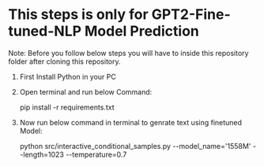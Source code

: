 # This steps is only for GPT2-Fine-tuned-NLP Model Prediction

Note: Before you follow below steps you will have to inside this repository folder after cloning this repository.

1. First Install Python in your PC

2. Open terminal and run below Command:

    pip install -r requirements.txt

3. Now run below command in terminal to genrate text using finetuned Model:

    python src/interactive_conditional_samples.py --model_name='1558M' --length=1023 --temperature=0.7 

